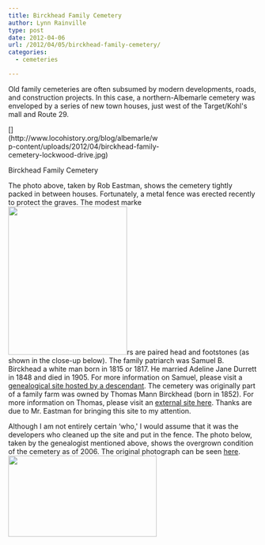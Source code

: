 ```yaml
---
title: Birckhead Family Cemetery
author: Lynn Rainville
type: post
date: 2012-04-06
url: /2012/04/05/birckhead-family-cemetery/
categories:
  - cemeteries

---
```

Old family cemeteries are often subsumed by modern developments, roads, and construction projects. In this case, a northern-Albemarle cemetery was enveloped by a series of new town houses, just west of the Target/Kohl's mall and Route 29.

<div id="attachment_357" class="wp-caption alignnone" style="width: 310px">
  [](http://www.locohistory.org/blog/albemarle/wp-content/uploads/2012/04/birckhead-family-cemetery-lockwood-drive.jpg)
  
  <p class="wp-caption-text">
    Birckhead Family Cemetery
  </p>
</div>

The photo above, taken by Rob Eastman, shows the cemetery tightly packed in between houses. Fortunately, a metal fence was erected recently to protect the graves. The modest marke[<img class="alignright size-medium wp-image-358" title="birckhead_hdstes" src="http://www.locohistory.org/blog/albemarle/wp-content/uploads/2012/04/birckhead_hdstes-240x300.jpg" alt="" width="240" height="300" />][1]rs are paired head and footstones (as shown in the close-up below). The family patriarch was Samuel B. Birckhead a white man born in 1815 or 1817. He married Adeline Jane Durrett in 1848 and died in 1905. For more information on Samuel, please visit a [genealogical site hosted by a descendant][2]. The cemetery was originally part of a family farm was owned by Thomas Mann Birckhead (born in 1852). For more information on Thomas, please visit an [external site here][3]. Thanks are due to Mr. Eastman for bringing this site to my attention.

Although I am not entirely certain &#8216;who,' I would assume that it was the developers who cleaned up the site and put in the fence. The photo below, taken by the genealogist mentioned above, shows the overgrown condition of the cemetery as of 2006. The original photograph can be seen [here][4]. [<img class="alignnone size-medium wp-image-366" title="birckhead_grave" src="http://www.locohistory.org/blog/albemarle/wp-content/uploads/2012/04/birckhead_grave-300x164.jpg" alt="" width="300" height="164" />][5]

 [1]: http://www.locohistory.org/blog/albemarle/wp-content/uploads/2012/04/birckhead_hdstes.jpg
 [2]: http://freepages.genealogy.rootsweb.ancestry.com/~stevestevens/all/12649.htm
 [3]: http://freepages.genealogy.rootsweb.ancestry.com/~stevestevens/all/12561.htm
 [4]: http://freepages.genealogy.rootsweb.ancestry.com/~stevestevens/all/12649_1_samuel_birckhead_grave.jpg
 [5]: http://www.locohistory.org/blog/albemarle/wp-content/uploads/2012/04/birckhead_grave.jpg
